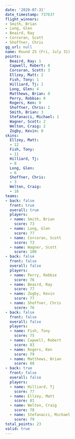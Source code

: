 ```yaml
---
date: '2020-07-31'
date_timestamp: 737637
flight_winners:
- Smith, Brian
- Long, Glen
- Beaird, Ray
- Corcoran, Scott
- Shoffner, Chris
gg_url: null
name: Round 25 (Fri, July 31)
points:
  Beaird, Ray: 1
  Capwell, Robert: 0
  Corcoran, Scott: 3
  Ellzey, Matt: 2
  Fish, Tony: 1
  Hilliard, Tj: 2
  Long, Glen: 4
  Matthews, Brian: 0
  Perry, Robbie: 0
  Rogers, Ken: 0
  Shoffner, Chris: 2
  Smith, Brian: 3
  Stefanacci, Michael: 1
  Wagner, Scott: 2
  Welton, Craig: 2
  Zogby, Kevin: 0
skins:
  Ellzey, Matt:
  - 12
  Fish, Tony:
  - 11
  Hilliard, Tj:
  - 8
  Long, Glen:
  - 6
  Shoffner, Chris:
  - 3
  Welton, Craig:
  - 18
teams:
- back: false
  front: true
  overall: true
  players:
  - name: Smith, Brian
    score: 73
  - name: Long, Glen
    score: 77
  - name: Corcoran, Scott
    score: 73
  - name: Wagner, Scott
    score: 100
- back: false
  front: false
  overall: false
  players:
  - name: Perry, Robbie
    score: 76
  - name: Beaird, Ray
    score: 77
  - name: Zogby, Kevin
    score: 77
  - name: Shoffner, Chris
    score: 76
- back: false
  front: false
  overall: false
  players:
  - name: Fish, Tony
    score: 75
  - name: Capwell, Robert
    score: 83
  - name: Rogers, Ken
    score: 79
  - name: Matthews, Brian
    score: 88
- back: true
  front: false
  overall: false
  players:
  - name: Hilliard, Tj
    score: 77
  - name: Ellzey, Matt
    score: 81
  - name: Welton, Craig
    score: 78
  - name: Stefanacci, Michael
    score: 79
total_points: 23
valid: true
---
```

